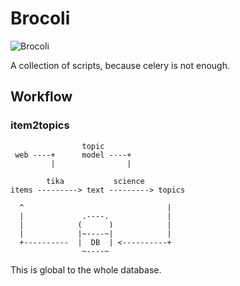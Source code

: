Brocoli
=======

![Brocoli][logo]

A collection of scripts, because celery is not enough.

Workflow
--------

### item2topics


                    topic
     web ----+      model ----+
             |                |

            tika           science
    items ---------> text ---------> topics

      ^                                |
      |             .----.             |
      |            (      )            |
      |            |~----~|            |
      +----------  |  DB  | <----------+
                    ~----~

This is global to the whole database.

[logo]: http://i.imgur.com/TmHKI.png
